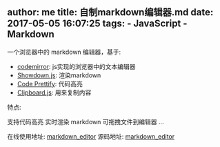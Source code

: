 author: me
title: 自制markdown编辑器.md
date: 2017-05-05 16:07:25
tags:
    - JavaScript
    - Markdown
---

一个浏览器中的 markdown 编辑器，基于:

- [codemirror](http://codemirror.net/): js实现的浏览器中的文本编辑器
- [Showdown.js](https://github.com/showdownjs/showdown): 渲染markdown
- [Code Prettify](https://github.com/google/code-prettify): 代码高亮
- [Clipboard.js](https://github.com/showdownjs/showdown): 用来复制内容

特点:

支持代码高亮
实时渲染 markdown
可拖拽文件到编辑器
...

在线使用地址: [markdown_editor](http://www.gaodb.me/markdown_editor/)
源码地址: [markdown_editor](https://github.com/gxyz/markdown_editor)


